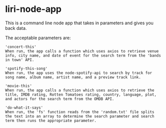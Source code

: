 # liri-node-app

This is a command line node app that takes in parameters and gives you back data.

The acceptable parameters are:

    'concert-this'
    When run, the app calls a function which uses axios to retrieve venue info, city name, and date of event for the search term from the 'bands in town' API.

    'spotify-this-song'
    When run, the app uses the node-spotify-api to search by track for song name, album name, artist name, and a preview track link.

    'movie-this'
    When run, the app calls a function which uses axios to retrieve the title, IMDB rating, Rotten Tomatoes rating, country, language, plot, and actors for the search term from the OMDB API.

    'do-what-it-says' 
    When run, the 'fs' function reads from the 'random.txt' file splits the text into an array to determine the search parameter and search term then runs the appropriate parameter.